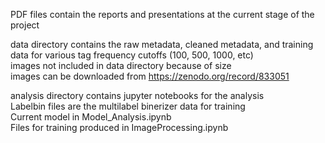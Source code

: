 PDF files contain the reports and presentations at the current stage of the project

data directory contains the raw metadata, cleaned metadata, and training data for various tag frequency cutoffs (100, 500, 1000, etc) <br/>
images not included in data directory because of size <br/>
images can be downloaded from https://zenodo.org/record/833051 <br/>

analysis directory contains jupyter notebooks for the analysis <br/>
Labelbin files are the multilabel binerizer data for training <br/>
Current model in Model_Analysis.ipynb <br/>
Files for training produced in ImageProcessing.ipynb <br/>
